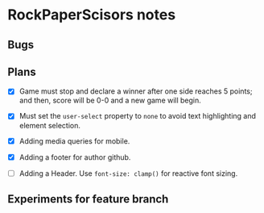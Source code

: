 # RockPaperScisors notes
## Bugs
## Plans
- [x] Game must stop and declare a winner after one side reaches 5 points; and then, score will be 0-0 and a new game will begin.

- [x] Must set the `user-select` property to `none` to avoid text highlighting and element selection.

- [x] Adding media queries for mobile.

- [x] Adding a footer for author github.

- [ ] Adding a Header. Use `font-size: clamp()` for reactive font sizing.

## Experiments for feature branch